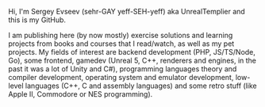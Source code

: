 Hi, I'm Sergey Evseev (sehr-GAY yeff-SEH-yeff) aka UnrealTemplier and this is my GitHub.

I am publishing here (by now mostly) exercise solutions and learning projects from books and courses that I read/watch, as well as my pet projects.
My fields of interest are backend development (PHP, JS/TS/Node, Go), some frontend, gamedev (Unreal 5, C++, renderers and engines, in the past it was a lot of Unity and C#), programming languages theory and compiler development, operating system and emulator development, low-level languages (C++, C and assembly languages) and some retro stuff (like Apple II, Commodore or NES programming).

